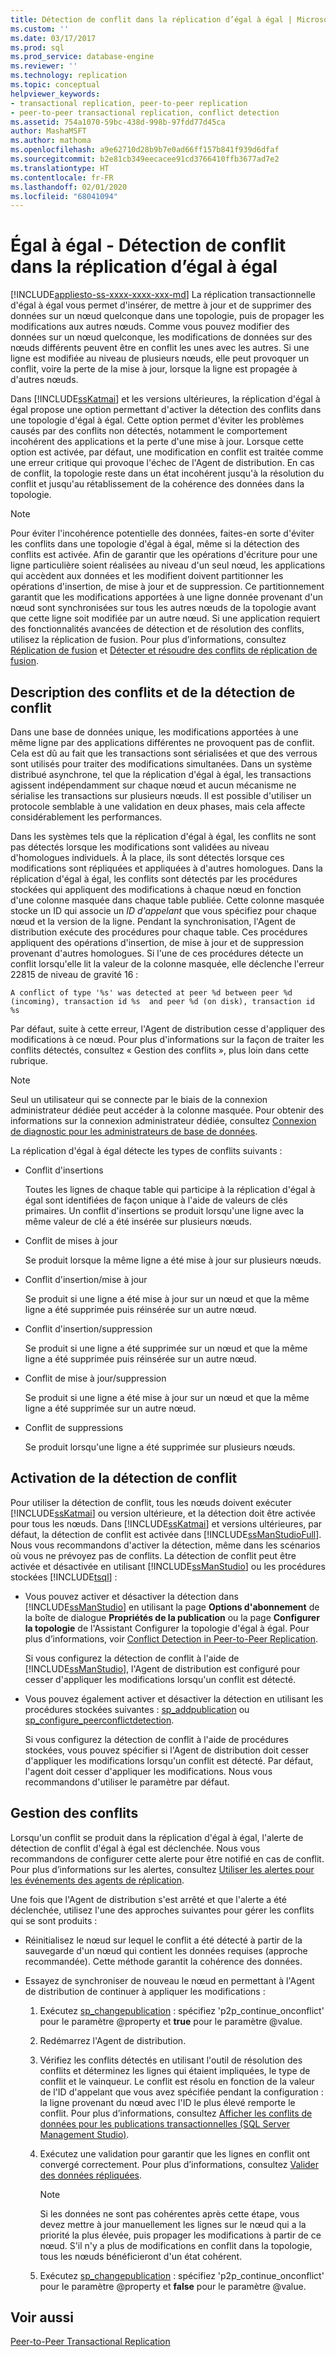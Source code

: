 ```yaml
---
title: Détection de conflit dans la réplication d’égal à égal | Microsoft Docs
ms.custom: ''
ms.date: 03/17/2017
ms.prod: sql
ms.prod_service: database-engine
ms.reviewer: ''
ms.technology: replication
ms.topic: conceptual
helpviewer_keywords:
- transactional replication, peer-to-peer replication
- peer-to-peer transactional replication, conflict detection
ms.assetid: 754a1070-59bc-438d-998b-97fdd77d45ca
author: MashaMSFT
ms.author: mathoma
ms.openlocfilehash: a9e62710d28b9b7e0ad66ff157b841f939d6dfaf
ms.sourcegitcommit: b2e81cb349eecacee91cd3766410ffb3677ad7e2
ms.translationtype: HT
ms.contentlocale: fr-FR
ms.lasthandoff: 02/01/2020
ms.locfileid: "68041094"
---
```

# <a name="peer-to-peer---conflict-detection-in-peer-to-peer-replication"></a>Égal à égal - Détection de conflit dans la réplication d’égal à égal
[!INCLUDE[appliesto-ss-xxxx-xxxx-xxx-md](../../../includes/appliesto-ss-xxxx-xxxx-xxx-md.md)]
  La réplication transactionnelle d'égal à égal vous permet d'insérer, de mettre à jour et de supprimer des données sur un nœud quelconque dans une topologie, puis de propager les modifications aux autres nœuds. Comme vous pouvez modifier des données sur un nœud quelconque, les modifications de données sur des nœuds différents peuvent être en conflit les unes avec les autres. Si une ligne est modifiée au niveau de plusieurs nœuds, elle peut provoquer un conflit, voire la perte de la mise à jour, lorsque la ligne est propagée à d'autres nœuds.  
  
 Dans [!INCLUDE[ssKatmai](../../../includes/sskatmai-md.md)] et les versions ultérieures, la réplication d'égal à égal propose une option permettant d'activer la détection des conflits dans une topologie d'égal à égal. Cette option permet d'éviter les problèmes causés par des conflits non détectés, notamment le comportement incohérent des applications et la perte d'une mise à jour. Lorsque cette option est activée, par défaut, une modification en conflit est traitée comme une erreur critique qui provoque l'échec de l'Agent de distribution. En cas de conflit, la topologie reste dans un état incohérent jusqu'à la résolution du conflit et jusqu'au rétablissement de la cohérence des données dans la topologie.  
  
> [!NOTE]  
>  Pour éviter l'incohérence potentielle des données, faites-en sorte d'éviter les conflits dans une topologie d'égal à égal, même si la détection des conflits est activée. Afin de garantir que les opérations d'écriture pour une ligne particulière soient réalisées au niveau d'un seul nœud, les applications qui accèdent aux données et les modifient doivent partitionner les opérations d'insertion, de mise à jour et de suppression. Ce partitionnement garantit que les modifications apportées à une ligne donnée provenant d'un nœud sont synchronisées sur tous les autres nœuds de la topologie avant que cette ligne soit modifiée par un autre nœud. Si une application requiert des fonctionnalités avancées de détection et de résolution des conflits, utilisez la réplication de fusion. Pour plus d’informations, consultez [Réplication de fusion](../../../relational-databases/replication/merge/merge-replication.md) et [Détecter et résoudre des conflits de réplication de fusion](../../../relational-databases/replication/merge/advanced-merge-replication-conflict-detection-and-resolution.md).  
  
## <a name="understanding-conflicts-and-conflict-detection"></a>Description des conflits et de la détection de conflit  
 Dans une base de données unique, les modifications apportées à une même ligne par des applications différentes ne provoquent pas de conflit. Cela est dû au fait que les transactions sont sérialisées et que des verrous sont utilisés pour traiter des modifications simultanées. Dans un système distribué asynchrone, tel que la réplication d'égal à égal, les transactions agissent indépendamment sur chaque nœud et aucun mécanisme ne sérialise les transactions sur plusieurs nœuds. Il est possible d'utiliser un protocole semblable à une validation en deux phases, mais cela affecte considérablement les performances.  
  
 Dans les systèmes tels que la réplication d'égal à égal, les conflits ne sont pas détectés lorsque les modifications sont validées au niveau d'homologues individuels. À la place, ils sont détectés lorsque ces modifications sont répliquées et appliquées à d'autres homologues. Dans la réplication d'égal à égal, les conflits sont détectés par les procédures stockées qui appliquent des modifications à chaque nœud en fonction d'une colonne masquée dans chaque table publiée. Cette colonne masquée stocke un ID qui associe un *ID d'appelant* que vous spécifiez pour chaque nœud et la version de la ligne. Pendant la synchronisation, l'Agent de distribution exécute des procédures pour chaque table. Ces procédures appliquent des opérations d'insertion, de mise à jour et de suppression provenant d'autres homologues. Si l'une de ces procédures détecte un conflit lorsqu'elle lit la valeur de la colonne masquée, elle déclenche l'erreur 22815 de niveau de gravité 16 :  
  
 `A conflict of type '%s' was detected at peer %d between peer %d (incoming), transaction id %s  and peer %d (on disk), transaction id %s`  
  
 Par défaut, suite à cette erreur, l'Agent de distribution cesse d'appliquer des modifications à ce nœud. Pour plus d'informations sur la façon de traiter les conflits détectés, consultez « Gestion des conflits », plus loin dans cette rubrique.  
  
> [!NOTE]  
>  Seul un utilisateur qui se connecte par le biais de la connexion administrateur dédiée peut accéder à la colonne masquée. Pour obtenir des informations sur la connexion administrateur dédiée, consultez [Connexion de diagnostic pour les administrateurs de base de données](../../../database-engine/configure-windows/diagnostic-connection-for-database-administrators.md).  
  
 La réplication d'égal à égal détecte les types de conflits suivants :  
  
-   Conflit d'insertions  
  
     Toutes les lignes de chaque table qui participe à la réplication d'égal à égal sont identifiées de façon unique à l'aide de valeurs de clés primaires. Un conflit d'insertions se produit lorsqu'une ligne avec la même valeur de clé a été insérée sur plusieurs nœuds.  
  
-   Conflit de mises à jour  
  
     Se produit lorsque la même ligne a été mise à jour sur plusieurs nœuds.  
  
-   Conflit d'insertion/mise à jour  
  
     Se produit si une ligne a été mise à jour sur un nœud et que la même ligne a été supprimée puis réinsérée sur un autre nœud.  
  
-   Conflit d'insertion/suppression  
  
     Se produit si une ligne a été supprimée sur un nœud et que la même ligne a été supprimée puis réinsérée sur un autre nœud.  
  
-   Conflit de mise à jour/suppression  
  
     Se produit si une ligne a été mise à jour sur un nœud et que la même ligne a été supprimée sur un autre nœud.  
  
-   Conflit de suppressions  
  
     Se produit lorsqu'une ligne a été supprimée sur plusieurs nœuds.  
  
## <a name="enabling-conflict-detection"></a>Activation de la détection de conflit  
 Pour utiliser la détection de conflit, tous les nœuds doivent exécuter [!INCLUDE[ssKatmai](../../../includes/sskatmai-md.md)] ou version ultérieure, et la détection doit être activée pour tous les nœuds. Dans [!INCLUDE[ssKatmai](../../../includes/sskatmai-md.md)] et versions ultérieures, par défaut, la détection de conflit est activée dans [!INCLUDE[ssManStudioFull](../../../includes/ssmanstudiofull-md.md)]. Nous vous recommandons d'activer la détection, même dans les scénarios où vous ne prévoyez pas de conflits. La détection de conflit peut être activée et désactivée en utilisant [!INCLUDE[ssManStudio](../../../includes/ssmanstudio-md.md)] ou les procédures stockées [!INCLUDE[tsql](../../../includes/tsql-md.md)] :  
  
-   Vous pouvez activer et désactiver la détection dans [!INCLUDE[ssManStudio](../../../includes/ssmanstudio-md.md)] en utilisant la page **Options d'abonnement** de la boîte de dialogue **Propriétés de la publication** ou la page **Configurer la topologie** de l'Assistant Configurer la topologie d'égal à égal. Pour plus d’informations, voir [Conflict Detection in Peer-to-Peer Replication](../../../relational-databases/replication/transactional/peer-to-peer-conflict-detection-in-peer-to-peer-replication.md).  
  
     Si vous configurez la détection de conflit à l'aide de [!INCLUDE[ssManStudio](../../../includes/ssmanstudio-md.md)], l'Agent de distribution est configuré pour cesser d'appliquer les modifications lorsqu'un conflit est détecté.  
  
-   Vous pouvez également activer et désactiver la détection en utilisant les procédures stockées suivantes : [sp_addpublication](../../../relational-databases/system-stored-procedures/sp-addpublication-transact-sql.md) ou [sp_configure_peerconflictdetection](../../../relational-databases/system-stored-procedures/sp-configure-peerconflictdetection-transact-sql.md).  
  
     Si vous configurez la détection de conflit à l'aide de procédures stockées, vous pouvez spécifier si l'Agent de distribution doit cesser d'appliquer les modifications lorsqu'un conflit est détecté. Par défaut, l'agent doit cesser d'appliquer les modifications. Nous vous recommandons d'utiliser le paramètre par défaut.  
  
## <a name="handling-conflicts"></a>Gestion des conflits  
 Lorsqu'un conflit se produit dans la réplication d'égal à égal, l'alerte de détection de conflit d'égal à égal est déclenchée. Nous vous recommandons de configurer cette alerte pour être notifié en cas de conflit. Pour plus d’informations sur les alertes, consultez [Utiliser les alertes pour les événements des agents de réplication](../../../relational-databases/replication/agents/use-alerts-for-replication-agent-events.md).  
  
 Une fois que l'Agent de distribution s'est arrêté et que l'alerte a été déclenchée, utilisez l'une des approches suivantes pour gérer les conflits qui se sont produits :  
  
-   Réinitialisez le nœud sur lequel le conflit a été détecté à partir de la sauvegarde d'un nœud qui contient les données requises (approche recommandée). Cette méthode garantit la cohérence des données.  
  
-   Essayez de synchroniser de nouveau le nœud en permettant à l'Agent de distribution de continuer à appliquer les modifications :  
  
    1.  Exécutez [sp_changepublication](../../../relational-databases/system-stored-procedures/sp-changepublication-transact-sql.md) : spécifiez 'p2p_continue_onconflict' pour le paramètre @property et **true** pour le paramètre @value.  
  
    2.  Redémarrez l'Agent de distribution.  
  
    3.  Vérifiez les conflits détectés en utilisant l'outil de résolution des conflits et déterminez les lignes qui étaient impliquées, le type de conflit et le vainqueur. Le conflit est résolu en fonction de la valeur de l'ID d'appelant que vous avez spécifiée pendant la configuration : la ligne provenant du nœud avec l'ID le plus élevé remporte le conflit. Pour plus d’informations, consultez [Afficher les conflits de données pour les publications transactionnelles &#40;SQL Server Management Studio&#41;](../../../relational-databases/replication/view-data-conflicts-for-transactional-publications-sql-server-management-studio.md).  
  
    4.  Exécutez une validation pour garantir que les lignes en conflit ont convergé correctement. Pour plus d’informations, consultez [Valider des données répliquées](../../../relational-databases/replication/validate-data-at-the-subscriber.md).  
  
        > [!NOTE]  
        >  Si les données ne sont pas cohérentes après cette étape, vous devez mettre à jour manuellement les lignes sur le nœud qui a la priorité la plus élevée, puis propager les modifications à partir de ce nœud. S'il n'y a plus de modifications en conflit dans la topologie, tous les nœuds bénéficieront d'un état cohérent.  
  
    5.  Exécutez [sp_changepublication](../../../relational-databases/system-stored-procedures/sp-changepublication-transact-sql.md) : spécifiez 'p2p_continue_onconflict' pour le paramètre @property et **false** pour le paramètre @value.  
  
## <a name="see-also"></a>Voir aussi  
 [Peer-to-Peer Transactional Replication](../../../relational-databases/replication/transactional/peer-to-peer-transactional-replication.md)  
  
  
